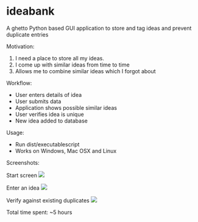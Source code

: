 ideabank
========

A ghetto Python based GUI application to store and tag ideas and prevent duplicate entries

Motivation:

1. I need a place to store all my ideas.
2. I come up with similar ideas from time to time
3. Allows me to combine similar ideas which I forgot about

Workflow:

- User enters details of idea
- User submits data
- Application shows possible similar ideas
- User verifies idea is unique
- New idea added to database


Usage:

- Run dist/executablescript
- Works on Windows, Mac OSX and Linux

Screenshots:

Start screen
![](https://raw.github.com/anubhavashok/ideabank/master/images/start.png)

Enter an idea
![](https://raw.github.com/anubhavashok/ideabank/master/images/idea.png)

Verify against existing duplicates
![](https://raw.github.com/anubhavashok/ideabank/master/images/duplicate.png)

Total time spent: ~5 hours
